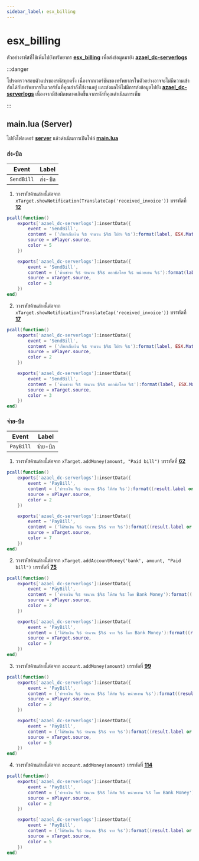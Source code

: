 ```yaml
---
sidebar_label: esx_billing
---
```


# esx_billing

ตัวอย่างรหัสที่ใช้เพิ่มไปยังทรัพยากร **[esx_billing](https://github.com/esx-framework/esx-legacy/tree/main/%5Besx_addons%5D/esx_society)** เพื่อส่งข้อมูลมายัง **[azael_dc-serverlogs](../../)**

:::danger

โปรดตรวจสอบตัวแปรของรหัสทุกครั้ง เนื่องจากเวอร์ชันของทรัพยากรในตัวอย่างอาจจะไม่มีความเข้ากันได้กับทรัพยากรในเวอร์ชันที่คุณกำลังใช้งานอยู่ และส่งผลให้ไม่มีการส่งข้อมูลไปยัง **[azael_dc-serverlogs](./)** เนื่องจากมีข้อผิดพลาดเกิดขึ้นจากรหัสที่คุณดำเนินการเพิ่ม

:::

## main.lua (Server)

ไปยังโฟลเดอร์ **[server](https://github.com/esx-framework/esx-legacy/tree/main/%5Besx_addons%5D/esx_billing/server)** แล้วดำเนินการเปิดไฟล์ **[main.lua](https://github.com/esx-framework/esx-legacy/blob/main/%5Besx_addons%5D/esx_billing/server/main.lua)**

### ส่ง-บิล

| Event                                  | Label
|----------------------------------------|----------------------------------------
| `SendBill`                             | ส่ง-บิล

1. วางรหัสด้านล่างนี้ต่อจาก `xTarget.showNotification(TranslateCap('received_invoice'))` บรรทัดที่ **[12](https://github.com/esx-framework/esx-legacy/blob/main/%5Besx_addons%5D/esx_billing/server/main.lua#L12)**

```lua
pcall(function()
    exports['azael_dc-serverlogs']:insertData({
        event = 'SendBill',
        content = ('เรียกเก็บเงิน %s จำนวน $%s ไปยัง %s'):format(label, ESX.Math.GroupDigits(amount), xTarget.name),
        source = xPlayer.source,
        color = 5
    })

	exports['azael_dc-serverlogs']:insertData({
        event = 'SendBill',
        content = ('ค้างชำระ %s จำนวน $%s ออกบิลโดย %s หน่วยงาน %s'):format(label, ESX.Math.GroupDigits(amount), xPlayer.name, sharedAccountName),
        source = xTarget.source,
        color = 3
    })
end)
```

2. วางรหัสด้านล่างนี้ต่อจาก `xTarget.showNotification(TranslateCap('received_invoice'))` บรรทัดที่ **[17](https://github.com/esx-framework/esx-legacy/blob/main/%5Besx_addons%5D/esx_billing/server/main.lua#L17)**

```lua
pcall(function()
    exports['azael_dc-serverlogs']:insertData({
        event = 'SendBill',
        content = ('เรียกเก็บเงิน %s จำนวน $%s ไปยัง %s'):format(label, ESX.Math.GroupDigits(amount), xTarget.name),
        source = xPlayer.source,
        color = 2
    })

	exports['azael_dc-serverlogs']:insertData({
        event = 'SendBill',
        content = ('ค้างชำระ %s จำนวน $%s ออกบิลโดย %s'):format(label, ESX.Math.GroupDigits(amount), xPlayer.name),
        source = xTarget.source,
        color = 3
    })
end)
```

### จ่าย-บิล

| Event                                  | Label
|----------------------------------------|----------------------------------------
| `PayBill`                              | จ่าย-บิล

1. วางรหัสด้านล่างนี้ต่อจาก `xTarget.addMoney(amount, "Paid bill")` บรรทัดที่ **[62](https://github.com/esx-framework/esx-legacy/blob/main/%5Besx_addons%5D/esx_billing/server/main.lua#L62)**

```lua
pcall(function()
    exports['azael_dc-serverlogs']:insertData({
        event = 'PayBill',
        content = ('ชำระเงิน %s จำนวน $%s ให้กับ %s'):format((result.label or result[1].label), ESX.Math.GroupDigits(amount), xTarget.name),
        source = xPlayer.source,
        color = 2
    })

	exports['azael_dc-serverlogs']:insertData({
        event = 'PayBill',
        content = ('ได้รับเงิน %s จำนวน $%s จาก %s'):format((result.label or result[1].label), ESX.Math.GroupDigits(amount), xPlayer.name),
        source = xTarget.source,
        color = 7
    })
end)
```

2. วางรหัสด้านล่างนี้ต่อจาก `xTarget.addAccountMoney('bank', amount, "Paid bill")` บรรทัดที่ **[75](https://github.com/esx-framework/esx-legacy/blob/main/%5Besx_addons%5D/esx_billing/server/main.lua#L75)**

```lua
pcall(function()
    exports['azael_dc-serverlogs']:insertData({
        event = 'PayBill',
        content = ('ชำระเงิน %s จำนวน $%s ให้กับ %s โดย Bank Money'):format((result.label or result[1].label), ESX.Math.GroupDigits(amount), xTarget.name),
        source = xPlayer.source,
        color = 2
    })

	exports['azael_dc-serverlogs']:insertData({
        event = 'PayBill',
        content = ('ได้รับเงิน %s จำนวน $%s จาก %s โดย Bank Money'):format((result.label or result[1].label), ESX.Math.GroupDigits(amount), xPlayer.name),
        source = xTarget.source,
        color = 7
    })
end)
```

3. วางรหัสด้านล่างนี้ต่อจาก `account.addMoney(amount)` บรรทัดที่ **[99](https://github.com/esx-framework/esx-legacy/blob/main/%5Besx_addons%5D/esx_billing/server/main.lua#L99)**

```lua
pcall(function()
    exports['azael_dc-serverlogs']:insertData({
        event = 'PayBill',
        content = ('ชำระเงิน %s จำนวน $%s ให้กับ %s หน่วยงาน %s'):format((result.label or result[1].label), ESX.Math.GroupDigits(amount), xTarget.name, (result.target or result[1].target)),
        source = xPlayer.source,
        color = 2
    })

	exports['azael_dc-serverlogs']:insertData({
        event = 'PayBill',
        content = ('ได้รับเงิน %s จำนวน $%s จาก %s'):format((result.label or result[1].label), ESX.Math.GroupDigits(amount), xPlayer.name),
        source = xTarget.source,
        color = 5
    })
end)
```

4. วางรหัสด้านล่างนี้ต่อจาก `account.addMoney(amount)` บรรทัดที่ **[114](https://github.com/esx-framework/esx-legacy/blob/main/%5Besx_addons%5D/esx_billing/server/main.lua#L114)**

```lua
pcall(function()
    exports['azael_dc-serverlogs']:insertData({
        event = 'PayBill',
        content = ('ชำระเงิน %s จำนวน $%s ให้กับ %s หน่วยงาน %s โดย Bank Money'):format((result.label or result[1].label), ESX.Math.GroupDigits(amount), xTarget.name, (result.target or result[1].target)),
        source = xPlayer.source,
        color = 2
    })

	exports['azael_dc-serverlogs']:insertData({
        event = 'PayBill',
        content = ('ได้รับเงิน %s จำนวน $%s จาก %s'):format((result.label or result[1].label), ESX.Math.GroupDigits(amount), xPlayer.name),
        source = xTarget.source,
        color = 5
    })
end)
```
